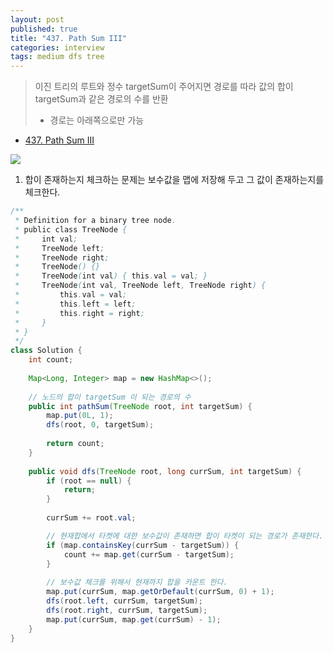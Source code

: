 ```yaml
---
layout: post
published: true
title: "437. Path Sum III"
categories: interview
tags: medium dfs tree
---
```


> 이진 트리의 루트와 정수 targetSum이 주어지면 경로를 따라 값의 합이 targetSum과 같은 경로의 수를 반환  
> - 경로는 아래쪽으로만 가능

- [437. Path Sum III](https://leetcode.com/problems/path-sum-iii/)

![](https://assets.leetcode.com/uploads/2021/04/09/pathsum3-1-tree.jpg)

1. 합이 존재하는지 체크하는 문제는 보수값을 맵에 저장해 두고 그 값이 존재하는지를 체크한다.

```java
/**
 * Definition for a binary tree node.
 * public class TreeNode {
 *     int val;
 *     TreeNode left;
 *     TreeNode right;
 *     TreeNode() {}
 *     TreeNode(int val) { this.val = val; }
 *     TreeNode(int val, TreeNode left, TreeNode right) {
 *         this.val = val;
 *         this.left = left;
 *         this.right = right;
 *     }
 * }
 */
class Solution {
    int count;
    
    Map<Long, Integer> map = new HashMap<>();
    
    // 노드의 합이 targetSum 이 되는 경로의 수
    public int pathSum(TreeNode root, int targetSum) {
        map.put(0L, 1);
        dfs(root, 0, targetSum);
        
        return count;
    }
    
    public void dfs(TreeNode root, long currSum, int targetSum) {
        if (root == null) {
            return;
        }
        
        currSum += root.val;

        // 현재합에서 타켓에 대한 보수값이 존재하면 합이 타켓이 되는 경로가 존재한다.
        if (map.containsKey(currSum - targetSum)) {
            count += map.get(currSum - targetSum);
        }
        
        // 보수값 체크를 위해서 현재까지 합을 카운트 한다.
        map.put(currSum, map.getOrDefault(currSum, 0) + 1);
        dfs(root.left, currSum, targetSum);
        dfs(root.right, currSum, targetSum);
        map.put(currSum, map.get(currSum) - 1);
    }
}
```